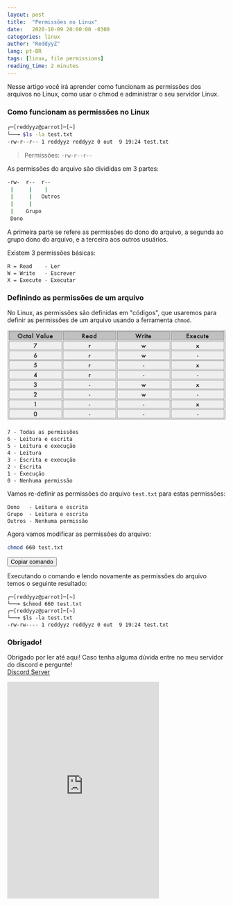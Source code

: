 ```yaml
---
layout: post
title:  "Permissões no Linux"
date:   2020-10-09 20:00:00 -0300
categories: linux
author: "ReddyyZ"
lang: pt-BR
tags: [linux, file permissions]
reading_time: 2 minutes
---
```


Nesse artigo você irá aprender como funcionam as permissões dos arquivos no Linux, como usar o chmod e administrar o seu servidor Linux.

### Como funcionam as permissões no Linux

```sh
┌─[reddyyz@parrot]─[~]
└──╼ $ls -la test.txt
-rw-r--r-- 1 reddyyz reddyyz 0 out  9 19:24 test.txt
```
> Permissões: `-rw-r--r--`

As permissões do arquivo são divididas em 3 partes:

```sh
-rw-  r--  r--
 |     |    |
 |     |   Outros
 |     |
 |    Grupo
 Dono
```

A primeira parte se refere as permissões do dono do arquivo, a segunda ao grupo dono do arquivo, e a terceira aos outros usuários.

Existem 3 permissões básicas:

```
R = Read    - Ler
W = Write   - Escrever
X = Execute - Executar
```

### Definindo as permissões de um arquivo

No Linux, as permissões são definidas em "códigos", que usaremos para definir as permissões de um arquivo usando a ferramenta `chmod`.

![Permissions Codes](/assets/images/permissions-codes.png)

```
7 - Todas as permissões
6 - Leitura e escrita
5 - Leitura e execução
4 - Leitura
3 - Escrita e execução
2 - Escrita
1 - Execução
0 - Nenhuma permissão
```

Vamos re-definir as permissões do arquivo `test.txt` para estas permissões:

```
Dono   - Leitura e escrita
Grupo  - Leitura e escrita
Outros - Nenhuma permissão
```

Agora vamos modificar as permissões do arquivo:

```sh
chmod 660 test.txt
```
<button class="copy" onClick="copy_to_clip2('chmod 660 test.txt')">Copiar comando</button>


Executando o comando e lendo novamente as permissões do arquivo temos o seguinte resultado:

```
┌─[reddyyz@parrot]─[~]
└──╼ $chmod 660 test.txt
┌─[reddyyz@parrot]─[~]
└──╼ $ls -la test.txt
-rw-rw---- 1 reddyyz reddyyz 0 out  9 19:24 test.txt
```

### Obrigado!

Obrigado por ler até aqui! Caso tenha alguma dúvida entre no meu servidor do discord e pergunte!<br>
[Discord Server](https://discord.gg/v5d3PZ9)
<iframe src="https://discordapp.com/widget?id=704882848364101763&theme=dark" width="350" height="500" allowtransparency="true" frameborder="0" sandbox="allow-popups allow-popups-to-escape-sandbox allow-same-origin allow-scripts"></iframe><br>